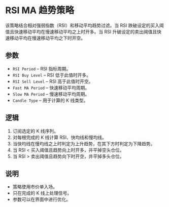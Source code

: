 # RSI MA 趋势策略

该策略结合相对强弱指数（RSI）和移动平均趋势过滤。当 RSI 跌破设定的买入阈值且快速移动平均在慢速移动平均之上时开多。当 RSI 升破设定的卖出阈值且快速移动平均在慢速移动平均之下时开空。

## 参数

- `RSI Period` – RSI 指标周期。
- `RSI Buy Level` – RSI 低于此值时开多。
- `RSI Sell Level` – RSI 高于此值时开空。
- `Fast MA Period` – 快速移动平均周期。
- `Slow MA Period` – 慢速移动平均周期。
- `Candle Type` – 用于计算的 K 线类型。

## 逻辑

1. 订阅选定的 K 线序列。
2. 对每根完成的 K 线计算 RSI、快均线和慢均线。
3. 当快均线在慢均线之上时判定为上升趋势，在其下方时判定为下降趋势。
4. 当 RSI < 买入阈值且趋势向上时开多，并平掉空头仓位。
5. 当 RSI > 卖出阈值且趋势向下时开空，并平掉多头仓位。

## 说明

- 策略使用市价单入场。
- 只在完成的 K 线上处理信号。
- 参数可以在界面中进行优化。
